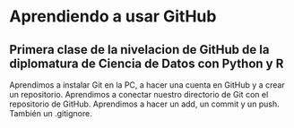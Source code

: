 # Aprendiendo a usar GitHub
## Primera clase de la nivelacion de GitHub de la diplomatura de Ciencia de Datos con Python y R
Aprendimos a instalar Git en la PC, a hacer una cuenta en GitHub y a crear un repositorio.
Aprendimos a conectar nuestro directorio de Git con el repositorio de GitHub.
Aprendimos a hacer un add, un commit y un push. También un .gitignore.